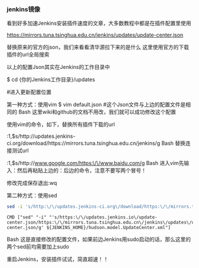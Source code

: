 ###	jenkins镜像
看到好多加速Jenkins安装插件速度的文章，大多数教程中都是在插件配置里使用

https://mirrors.tuna.tsinghua.edu.cn/jenkins/updates/update-center.json

替换原来的官方的json，我们来看看清华源拉下来的是什么 这里使用官方的下载插件的url全局搜索


以上的配置Json其实在Jenkins的工作目录中

$ cd {你的Jenkins工作目录}/updates 

 #进入更新配置位置

第一种方式：使用vim
$ vim default.json   #这个Json文件与上边的配置文件是相同的
Bash
这里wiki和github的文档不用改，我们就可以成功修改这个配置

使用vim的命令，如下，替换所有插件下载的url

:1,$s/http:\/\/updates.jenkins-ci.org\/download/https:\/\/mirrors.tuna.tsinghua.edu.cn\/jenkins/g
Bash
替换连接测试url

:1,$s/http:\/\/www.google.com/https:\/\/www.baidu.com/g
Bash
进入vim先输入：然后再粘贴上边的：后边的命令，注意不要写两个冒号！

修改完成保存退出:wq

第二种方式：使用sed

```sh
sed -i 's/http:\/\/updates.jenkins-ci.org\/download/https:\/\/mirrors.tuna.tsinghua.edu.cn\/jenkins/g' default.json && sed -i 's/http:\/\/www.google.com/https:\/\/www.baidu.com/g' default.json
```



```
CMD ["sed" "-i" "'s/https:\/\/updates.jenkins.io\/update-center.json/https:\/\/mirrors.tuna.tsinghua.edu.cn\/jenkins\/updates\/update-center.json/g' ${JENKINS_HOME}/hudson.model.UpdateCenter.xml"]
```







Bash
这是直接修改的配置文件，如果前边Jenkins用sudo启动的话，那么这里的两个sed前均需要加上sudo

重启Jenkins，安装插件试试，简直超速！！